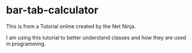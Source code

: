 # bar-tab-calculator
This is from a Tutorial online created by the Net Ninja.

I am using this tutorial to better understand classes and how they are used in programming.
